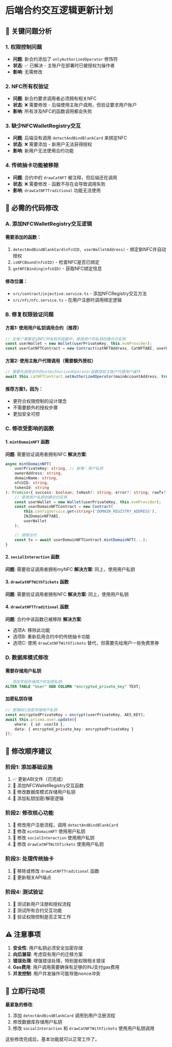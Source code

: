 # 后端合约交互逻辑更新计划

## 🚨 关键问题分析

### 1. 权限控制问题
- **问题**: 新合约添加了 `onlyAuthorizedOperator` 修饰符
- **状态**: ✅ 已解决 - 主账户在部署时已被授权为操作者
- **影响**: 无需修改

### 2. NFC所有权验证 
- **问题**: 新合约要求调用者必须拥有相关NFC
- **状态**: ❌ 需要修改 - 后端使用主账户调用，但验证要求用户账户
- **影响**: 所有涉及NFC的函数调用都会失败

### 3. 缺少NFCWalletRegistry交互
- **问题**: 后端没有调用 `detectAndBindBlankCard` 来绑定NFC
- **状态**: ❌ 需要添加 - 新用户无法获得授权
- **影响**: 新用户无法使用合约功能

### 4. 传统抽卡功能被移除
- **问题**: 合约中的 `drawCatNFT` 被注释，但后端还在调用
- **状态**: ❌ 需要修改 - 函数不存在会导致调用失败
- **影响**: `drawCatNFTTraditional` 功能无法使用

## 🔧 必需的代码修改

### A. 添加NFCWalletRegistry交互逻辑

#### 需要添加的函数：
1. `detectAndBindBlankCard(nfcUID, userWalletAddress)` - 绑定新NFC并自动授权
2. `isNFCBound(nfcUID)` - 检查NFC是否已绑定
3. `getNFCBinding(nfcUID)` - 获取NFC绑定信息

#### 修改位置：
- `src/contract/injective.service.ts` - 添加NFCRegistry交互方法
- `src/nfc/nfc.service.ts` - 在用户注册时调用绑定逻辑

### B. 修复权限验证问题

#### 方案1: 使用用户私钥调用合约（推荐）
```typescript
// 在每个需要验证NFC所有权的函数中，使用用户的私钥创建合约实例
const userWallet = new Wallet(userPrivateKey, this.evmProvider);
const userCatNFTContract = new Contract(catNFTAddress, CatNFTABI, userWallet);
```

#### 方案2: 使用主账户代理调用（需要额外授权）
```typescript
// 需要先调用合约的setAuthorizedOperator函数授权主账户代理用户操作
await this.catNFTContract.setAuthorizedOperator(mainAccountAddress, true);
```

#### 推荐方案1，因为：
- 更符合权限控制的设计理念
- 不需要额外的授权步骤
- 更加安全可控

### C. 修改受影响的函数

#### 1. `mintDomainNFT` 函数
**问题**: 需要验证调用者拥有NFC
**解决方案**: 
```typescript
async mintDomainNFT(
    userPrivateKey: string, // 新增：用户私钥
    ownerAddress: string,
    domainName: string,
    nfcUID: string,
    tokenId: string
): Promise<{ success: boolean; txHash?: string; error?: string; rawTx?: any }> {
    // 使用用户私钥创建合约实例
    const userWallet = new Wallet(userPrivateKey, this.evmProvider);
    const userDomainNFTContract = new Contract(
        this.configService.get<string>('DOMAIN_REGISTRY_ADDRESS'),
        INJDomainNFTABI,
        userWallet
    );

    // 调用合约
    const tx = await userDomainNFTContract.mintDomainNFT(...);
}
```

#### 2. `socialInteraction` 函数
**问题**: 需要验证调用者拥有myNFC
**解决方案**: 同上，使用用户私钥

#### 3. `drawCatNFTWithTickets` 函数
**问题**: 需要验证调用者拥有NFC
**解决方案**: 同上，使用用户私钥

#### 4. `drawCatNFTTraditional` 函数 
**问题**: 合约中该函数已被移除
**解决方案**: 
- 选项A: 移除此功能
- 选项B: 重新启用合约中的传统抽卡功能
- 选项C: 使用 `drawCatNFTWithTickets` 替代，但需要先给用户一些免费票券

### D. 数据库模式修改

#### 需要存储用户私钥
```sql
-- 添加字段存储用户的加密私钥
ALTER TABLE "User" ADD COLUMN "encrypted_private_key" TEXT;
```

#### 加密私钥存储
```typescript
// 使用AES加密存储用户私钥
const encryptedPrivateKey = encrypt(userPrivateKey, AES_KEY);
await this.prisma.user.update({
    where: { id: userId },
    data: { encrypted_private_key: encryptedPrivateKey }
});
```

## 🔄 修改顺序建议

### 阶段1: 添加基础设施
1. ✅ 更新ABI文件（已完成）
2. 📝 添加NFCWalletRegistry交互函数
3. 📝 修改数据库模式存储用户私钥
4. 📝 添加私钥加密/解密逻辑

### 阶段2: 修改核心功能
1. 📝 修改用户注册流程，调用 `detectAndBindBlankCard`
2. 📝 修改 `mintDomainNFT` 使用用户私钥
3. 📝 修改 `socialInteraction` 使用用户私钥
4. 📝 修改 `drawCatNFTWithTickets` 使用用户私钥

### 阶段3: 处理传统抽卡
1. 📝 移除或修改 `drawCatNFTTraditional` 函数
2. 📝 更新相关API端点

### 阶段4: 测试验证
1. 📝 测试新用户注册和授权流程
2. 📝 测试所有合约交互功能
3. 📝 验证权限控制是否正常工作

## ⚠️ 注意事项

1. **安全性**: 用户私钥必须安全加密存储
2. **向后兼容**: 考虑现有用户的迁移方案
3. **错误处理**: 增强错误处理，特别是权限相关错误
4. **Gas费用**: 用户调用需要确保有足够的INJ支付gas费用
5. **并发控制**: 用户并发操作可能导致nonce冲突

## 🚀 立即行动项

**最紧急的修改**:
1. 添加 `detectAndBindBlankCard` 调用到用户注册流程
2. 修改数据库存储用户私钥
3. 修改 `socialInteraction` 和 `drawCatNFTWithTickets` 使用用户私钥调用

这些修改完成后，基本功能就可以正常工作了。
